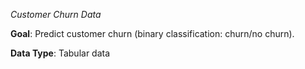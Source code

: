 *Customer Churn Data*

**Goal**: Predict customer churn (binary classification: churn/no churn).  

**Data Type**: Tabular data
